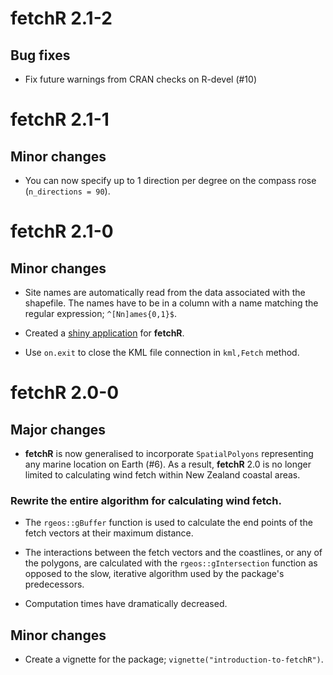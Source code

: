 # fetchR 2.1-2

## Bug fixes

* Fix future warnings from CRAN checks on R-devel (#10)

# fetchR 2.1-1

## Minor changes

* You can now specify up to 1 direction per degree on the compass rose 
(`n_directions = 90`).

# fetchR 2.1-0

## Minor changes

* Site names are automatically read from the data associated with the shapefile.
  The names have to be in a column with a name matching the regular expression;
  `^[Nn]ames{0,1}$`.
  
* Created a [shiny application](https://github.com/blasee/fetchR#shiny-application) for **fetchR**.

* Use `on.exit` to close the KML file connection in `kml,Fetch` method.

# fetchR 2.0-0

## Major changes

* **fetchR** is now generalised to incorporate `SpatialPolyons` representing any
marine location on Earth (#6). As a result, **fetchR** 2.0 is no longer limited 
to calculating wind fetch within New Zealand coastal areas.

### Rewrite the entire algorithm for calculating wind fetch. 

* The `rgeos::gBuffer` function is used to calculate the end points of the fetch 
vectors at their maximum distance.

* The interactions between the fetch vectors and the coastlines, or any of the 
polygons, are calculated with the `rgeos::gIntersection` function as opposed to
the slow, iterative algorithm used by the package's predecessors.

* Computation times have dramatically decreased.

## Minor changes

* Create a vignette for the package; `vignette("introduction-to-fetchR")`.
